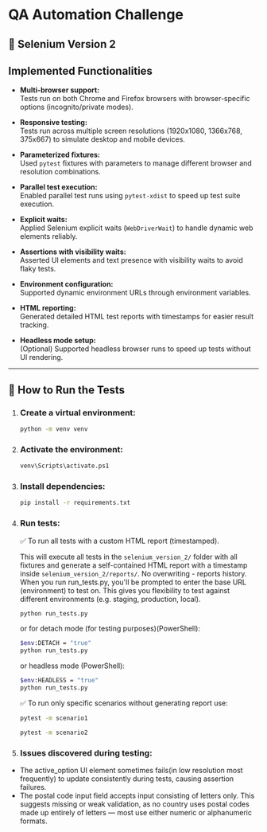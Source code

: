 # QA Automation Challenge



## 🔧 Selenium Version 2

## Implemented Functionalities

- **Multi-browser support:**  
  Tests run on both Chrome and Firefox browsers with browser-specific options (incognito/private modes).

- **Responsive testing:**  
  Tests run across multiple screen resolutions (1920x1080, 1366x768, 375x667) to simulate desktop and mobile devices.

- **Parameterized fixtures:**  
  Used `pytest` fixtures with parameters to manage different browser and resolution combinations.

- **Parallel test execution:**  
  Enabled parallel test runs using `pytest-xdist` to speed up test suite execution.

- **Explicit waits:**  
  Applied Selenium explicit waits (`WebDriverWait`) to handle dynamic web elements reliably.

- **Assertions with visibility waits:**  
  Asserted UI elements and text presence with visibility waits to avoid flaky tests.

- **Environment configuration:**  
  Supported dynamic environment URLs through environment variables.

- **HTML reporting:**  
  Generated detailed HTML test reports with timestamps for easier result tracking.

- **Headless mode setup:**  
  (Optional) Supported headless browser runs to speed up tests without UI rendering.

---



## 🚀 How to Run the Tests

1. ### Create a virtual environment:

   ```bash
   python -m venv venv
2. ### Activate the environment:

   ```bash
   venv\Scripts\activate.ps1
3. ### Install dependencies:

   ```bash
   pip install -r requirements.txt

4. ### Run tests:

   ✅ To run all tests with a custom HTML report (timestamped).

   This will execute all tests in the `selenium_version_2/` folder with all fixtures and generate a self-contained HTML report with a timestamp inside `selenium_version_2/reports/`. No overwriting - reports history. When you run run_tests.py, you'll be prompted to enter the base URL (environment) to test on.
   This gives you flexibility to test against different environments (e.g. staging, production, local).

   ```bash
   python run_tests.py
   ```

   or for detach mode (for testing purposes)(PowerShell):
   ```bash
   $env:DETACH = "true"
   python run_tests.py
   ```

   or headless mode (PowerShell):
   ```bash
   $env:HEADLESS = "true"
   python run_tests.py
   ```

   ✅ To run only specific scenarios without generating report use:

     ```bash
     pytest -m scenario1
     ```

     ```bash
     pytest -m scenario2
     ```
5. ### Issues discovered during testing:

- The active_option UI element sometimes fails(in low resolution most frequently) to update consistently during tests, causing assertion failures.
- The postal code input field accepts input consisting of letters only. This suggests missing or weak validation, as no country uses postal codes made up entirely of letters — most use either numeric or alphanumeric formats.